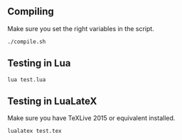 ## Compiling

Make sure you set the right variables in the script.

```
./compile.sh
```

## Testing in Lua
```
lua test.lua
```

## Testing in LuaLateX
Make sure you have TeXLive 2015 or equivalent installed.

```
lualatex test.tex
```
